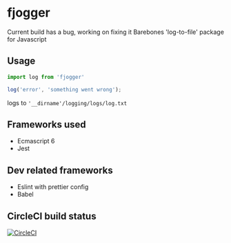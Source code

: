 # fjogger
Current build has a bug, working on fixing it
Barebones 'log-to-file' package for Javascript

## Usage

```js
import log from 'fjogger'

log('error', 'something went wrong');
```

logs to `'__dirname'/logging/logs/log.txt`

## Frameworks used
- Ecmascript 6
- Jest

## Dev related frameworks
- Eslint with prettier config
- Babel

## CircleCI build status
[![CircleCI](https://circleci.com/gh/Fjoggs/flog/tree/master.svg?style=svg)](https://circleci.com/gh/Fjoggs/flog/tree/master)
